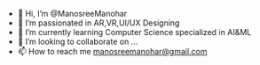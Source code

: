 - 👋 Hi, I’m @ManosreeManohar
- 👀 I’m passionated in AR,VR,UI/UX Designing
- 🌱 I’m currently learning Computer Science specialized in AI&ML
- 💞️ I’m looking to collaborate on ...
- 📫 How to reach me manosreemanohar@gmail.com

<!---
ManosreeManohar/ManosreeManohar is a ✨ special ✨ repository because its `README.md` (this file) appears on your GitHub profile.
You can click the Preview link to take a look at your changes.
--->
